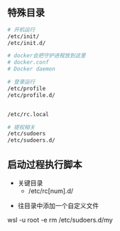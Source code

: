 ## 特殊目录

```bash
# 开机运行
/etc/init/
/etc/init.d/

# docker会把守护进程放到这里
# docker.conf
# Docker daemon

# 登录运行
/etc/profile
/etc/profile.d/


/etc/rc.local

# 提权相关
/etc/sudoers
/etc/sudoers.d/
```

## 启动过程执行脚本

- 关键目录
  - /etc/rc[num].d/

* 往目录中添加一个自定义文件

wsl -u root -e rm /etc/sudoers.d/my

